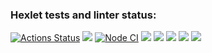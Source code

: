 ### Hexlet tests and linter status:
[![Actions Status](https://github.com/Soyer1310/frontend-project-lvl1/workflows/hexlet-check/badge.svg)](https://github.com/Soyer1310/frontend-project-lvl1/actions)
<a href="https://codeclimate.com/github/codeclimate/codeclimate/maintainability"><img src="https://api.codeclimate.com/v1/badges/a99a88d28ad37a79dbf6/maintainability" /></a>
[![Node CI](https://github.com/Soyer1310/frontend-project-lvl1/actions/workflows/nodejs.yml/badge.svg)](https://github.com/Soyer1310/frontend-project-lvl1/actions/workflows/nodejs.yml)
<a href="https://asciinema.org/a/22dm0Jt3f8lUB8eA091FgCihM" target="_blank"><img src="https://asciinema.org/a/22dm0Jt3f8lUB8eA091FgCihM.svg" /></a>
<a href="https://asciinema.org/a/Nn3xX2hUYMGr7wHgEOysBOP3T" target="_blank"><img src="https://asciinema.org/a/Nn3xX2hUYMGr7wHgEOysBOP3T.svg" /></a>
<a href="https://asciinema.org/a/tJ3T96f3Ok8lqILC9sb13seux" target="_blank"><img src="https://asciinema.org/a/tJ3T96f3Ok8lqILC9sb13seux.svg" /></a>
<a href="https://asciinema.org/a/7JMTMzi7FuumOCnsJaprT1xRD" target="_blank"><img src="https://asciinema.org/a/7JMTMzi7FuumOCnsJaprT1xRD.svg" /></a>
<a href="https://asciinema.org/a/nFeK4WSclaxBa8kttL69GAd4j" target="_blank"><img src="https://asciinema.org/a/nFeK4WSclaxBa8kttL69GAd4j.svg" /></a>